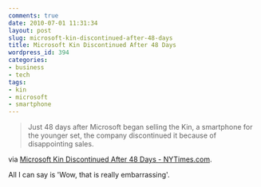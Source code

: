 ```yaml
---
comments: true
date: 2010-07-01 11:31:34
layout: post
slug: microsoft-kin-discontinued-after-48-days
title: Microsoft Kin Discontinued After 48 Days
wordpress_id: 394
categories:
- business
- tech
tags:
- kin
- microsoft
- smartphone
---
```


> Just 48 days after Microsoft began selling the Kin, a smartphone for the younger set, the company discontinued it because of disappointing sales.


via [Microsoft Kin Discontinued After 48 Days - NYTimes.com](http://www.nytimes.com/2010/07/01/technology/01phone.html?hpw).

All I can say is 'Wow, that is really embarrassing'.
